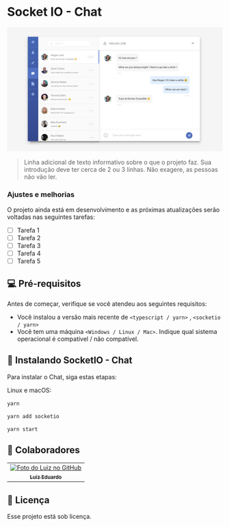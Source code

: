 # Socket IO - Chat

<img src="https://github.com/Luizrtr/Socket.io/blob/main/client/src/assets/exemple.png?raw=true" alt="exemplo imagem">

> Linha adicional de texto informativo sobre o que o projeto faz. Sua introdução deve ter cerca de 2 ou 3 linhas. Não exagere, as pessoas não vão ler.

### Ajustes e melhorias

O projeto ainda está em desenvolvimento e as próximas atualizações serão voltadas nas seguintes tarefas:

- [ ] Tarefa 1
- [ ] Tarefa 2
- [ ] Tarefa 3
- [ ] Tarefa 4
- [ ] Tarefa 5

## 💻 Pré-requisitos

Antes de começar, verifique se você atendeu aos seguintes requisitos:

<!---Estes são apenas requisitos de exemplo. Adicionar, duplicar ou remover conforme necessário--->

- Você instalou a versão mais recente de `<typescript / yarn>` , `<socketio / yarn>`
- Você tem uma máquina `<Windows / Linux / Mac>`. Indique qual sistema operacional é compatível / não compatível.

## 🚀 Instalando SocketIO - Chat

Para instalar o Chat, siga estas etapas:

Linux e macOS:

```
yarn
```

```
yarn add socketio
```

```
yarn start
```

## 🤝 Colaboradores

<table>
  <tr>
    <td align="center">
      <a href="https://github.com/Luizrtr">
        <img src="https://avatars.githubusercontent.com/u/71350695?v=4" width="100px;" alt="Foto do Luiz no GitHub"/><br>
        <sub>
          <b>Luiz Eduardo</b>
        </sub>
      </a>
    </td>
  </tr>
</table>

## 📝 Licença

Esse projeto está sob licença.


